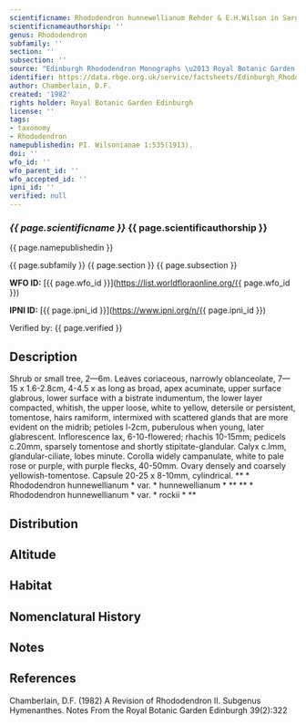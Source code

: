 ```yaml
---
scientificname: Rhododendron hunnewellianum Rehder & E.H.Wilson in Sargent (ed.)
scientificnameauthorship: ''
genus: Rhododendron
subfamily: ''
section: ''
subsection: ''
source: "Edinburgh Rhododendron Monographs \u2013 Royal Botanic Garden Edinburgh"
identifier: https://data.rbge.org.uk/service/factsheets/Edinburgh_Rhododendron_Monographs.xhtml
author: Chamberlain, D.F.
created: '1982'
rights holder: Royal Botanic Garden Edinburgh
license: ''
tags:
- taxonomy
- Rhododendron
namepublishedin: PI. Wilsonianae 1:535(1913).
doi: ''
wfo_id: ''
wfo_parent_id: ''
wfo_accepted_id: ''
ipni_id: ''
verified: null
---
```

### _{{ page.scientificname }}_ {{ page.scientificauthorship }}
 {{ page.namepublishedin }}

{{ page.subfamily }} {{ page.section }} {{ page.subsection }}

**WFO ID:** [{{ page.wfo_id }}](https://list.worldfloraonline.org/{{ page.wfo_id }})

**IPNI ID:** [{{ page.ipni_id }}](https://www.ipni.org/n/{{ page.ipni_id }})

Verified by: {{ page.verified }}



## Description
Shrub or small tree, 2—6m. Leaves coriaceous, narrowly oblanceolate, 7—15 x 1.6-2.8cm, 4-4.5 x as long as broad, apex acuminate, upper surface glabrous, lower surface with a bistrate indumentum, the lower layer compacted, whitish, the upper loose, white to yellow, detersile or persistent, tomentose, hairs ramiform, intermixed with scattered glands that are more evident on the midrib; petioles l-2cm, puberulous when young, later glabrescent. Inflorescence lax, 6-10-flowered; rhachis 10-15mm; pedicels c.20mm, sparsely tomentose and shortly stipitate-glandular. Calyx c.lmm, glandular-ciliate, lobes minute. Corolla widely campanulate, white to pale rose or purple, with purple flecks, 40-50mm. Ovary densely and coarsely yellowish-tomentose. Capsule 20-25 x 8-10mm, cylindrical. ** * Rhododendron hunnewellianum * var. * hunnewellianum * ** ** * Rhododendron hunnewellianum * var. * rockii * **

## Distribution


## Altitude


## Habitat


## Nomenclatural History

                       
## Notes


## References

Chamberlain, D.F. (1982) A Revision of Rhododendron II. Subgenus Hymenanthes. Notes From the Royal Botanic Garden Edinburgh 39(2):322

